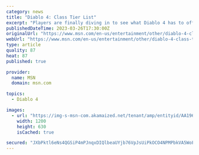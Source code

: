 ```yaml
---
category: news
title: "Diablo 4: Class Tier List"
excerpt: "Players are finally diving in to see what Diablo 4 has to offer. The two beta periods Blizzard held gave players a chance to play through just the first act of Diablo 4's story, but that's been more ..."
publishedDateTime: 2023-03-26T17:30:00Z
originalUrl: "https://www.msn.com/en-us/entertainment/other/diablo-4-class-tier-list/ar-AA196kGQ"
webUrl: "https://www.msn.com/en-us/entertainment/other/diablo-4-class-tier-list/ar-AA196kGQ"
type: article
quality: 87
heat: 87
published: true

provider:
  name: MSN
  domain: msn.com

topics:
  - Diablo 4

images:
  - url: "https://img-s-msn-com.akamaized.net/tenant/amp/entityid/AA196L55.img?h=630&w=1200&m=6&q=60&o=t&l=f&f=jpg"
    width: 1200
    height: 630
    isCached: true

secured: "JXbPktl6eNs4QGSiP4mPJnqxDIQlbeaUYjb76VpJsUiPkOCO4NPMPbkVA5WoFdnjnD78Wz/BRiEsJyymwHJPTYI5BQ2gZf8rZV5rwmGjToZnYwNXEVLBPGrFM/MJa4a/Waz6oD73WPr0DIH65NZ0zsNxNHf9j2c3G+OEK0fDPhqARq5hVNga51YO41APU9I8y6N7snU9e3CN8lp+EcD53Y3JfduaQnoCBx78lpYDUSvVdbN2F8yyIxtgpOQgOkRB5q9SaMgm5SBOfgsZTwgpW62MX2W3nhKpYs7RfVp3LIe0qnpJx9HpwysfAQnD4vGGLLz7Re5WhPjtbX2nE87GIjC7UyOlbB3jdRi236SuXNI=;d6LG16qTu80g/o1qxryGRg=="
---
```


